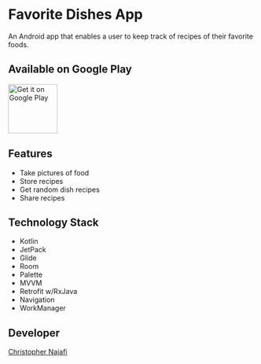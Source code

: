 # Favorite Dishes App

An Android app that enables a user to keep track of recipes of their favorite foods.

## Available on Google Play

<a href="https://play.google.com/store/apps/details?id=" target="_blank">
<img src="https://play.google.com/intl/en_us/badges/images/generic/en-play-badge.png" alt="Get it on Google Play" height="100"/></a>

## Features

- Take pictures of food
- Store recipes
- Get random dish recipes
- Share recipes

## Technology Stack

- Kotlin
- JetPack
- Glide
- Room
- Palette
- MVVM
- Retrofit w/RxJava
- Navigation
- WorkManager

## Developer

[Christopher Najafi](https://www.chrisnajafi.com/)
